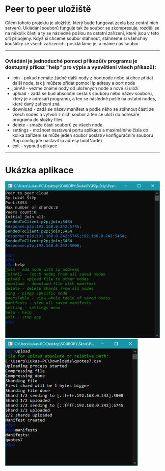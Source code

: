 # Peer to peer uložiště

Cílem tohoto projektu je uložiště, který bude fungovat zcela bez centrálních serverů.
Ukládání souborů funguje tak že soubor se zkompresuje, rozdělí se na několik částí a ty se následně pošlou na ostatní zařízení, které jsou v této síti připojeny.
Když si chceme soubor stáhnout, stáhneme si všehchny koušíčky ze všech zařízeních, poskládáme je, a máme náš soubor.

---

### Ovládání je jednoduché pomocí příkazů(v programu je dostupný příkaz "help" pro výpis a vysvětlení všech příkazů):
* join - pokud nemáte žádně další nody z bootnode nebo si chce přidat další node, tak jí můžete přidat pomocí ip adresy a port node
* joinAll - vezme známé nody od uložených node a nové si uloží
* upload - zadá se bud absolutní cesta k souboru nebo název souboru, který je v adresáři programu, a ten se následně pošlě na ostatní nodes, které daný zařízení zná
* download - zadá se název manifest a podle něho se stáhnout části ze všech nodes a vytvoří z nich soubor a ten se uloží do adresáře programu do složky files
* delete - smaže části souborů ze všech node
* settings - možnost nastavení portu aplikace a maximálního čísla do kolika zařízení se může jeden soubor poslat(v konfiguračním souboru App.config jde nastavit ip adresy bootNode)
* exit - vypnutí aplikace

---
# Ukázka aplikace

![Console](https://github.com/lukas8092/peer-to-peer-zaverecny-projekt/blob/main/P2p/git_imgs/console1.png)
![Console](https://github.com/lukas8092/peer-to-peer-zaverecny-projekt/blob/main/P2p/git_imgs/console2.png)

